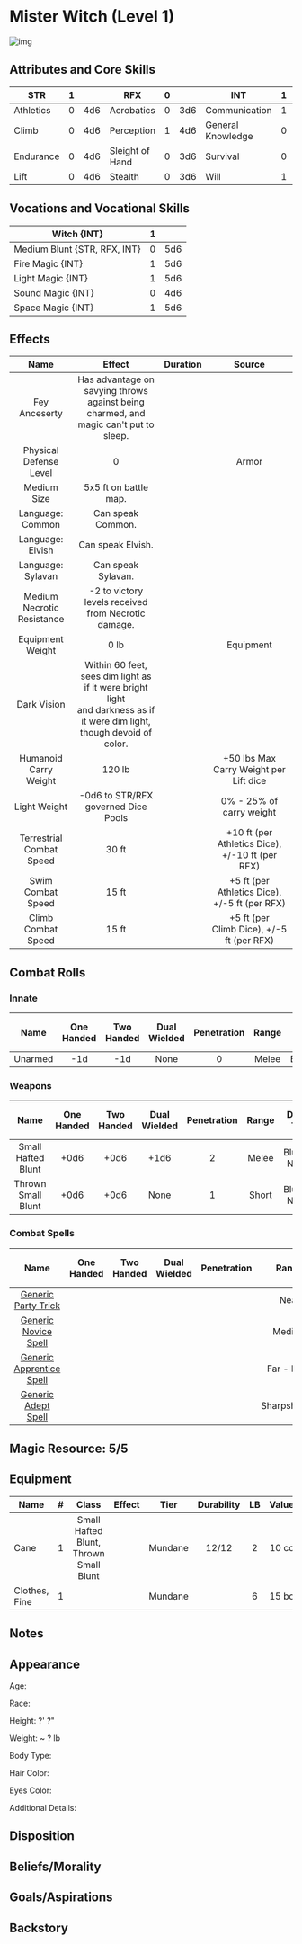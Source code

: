 # Mister Witch (Level 1)

![img]()

## Attributes and Core Skills

| STR       | 1 |    | RFX             | 0 |    | INT               | 1 |    |
| --------- | :-: | :-: | --------------- | :-: | :-: | ----------------- | :-: | :-: |
| Athletics | 0 | 4d6 | Acrobatics      | 0 | 3d6 | Communication     | 1 | 5d6 |
| Climb     | 0 | 4d6 | Perception      | 1 | 4d6 | General Knowledge | 0 | 3d6 |
| Endurance | 0 | 4d6 | Sleight of Hand | 0 | 3d6 | Survival          | 0 | 3d6 |
| Lift      | 0 | 4d6 | Stealth         | 0 | 3d6 | Will              | 1 | 5d6 |

## Vocations and Vocational Skills

| Witch {INT}                  | 1 |    |
| ---------------------------- | :-: | :-: |
| Medium Blunt {STR, RFX, INT} | 0 | 5d6 |
| Fire Magic {INT}             | 1 | 5d6 |
| Light Magic {INT}            | 1 | 5d6 |
| Sound Magic {INT}            | 0 | 4d6 |
| Space Magic {INT}            | 1 | 5d6 |

## Effects

|            Name            |                                                            Effect                                                            | Duration |                                                       Source                                                       |
| :------------------------: | :--------------------------------------------------------------------------------------------------------------------------: | :------: | :-----------------------------------------------------------------------------------------------------------------: |
|       Fey Anceserty       |                     Has advantage on savying throws against being charmed, and magic can't put to sleep.                     |          |                                                                                                                    |
|   Physical Defense Level   |                                                              0                                                              |          |                                                        Armor                                                        |
|        Medium Size        |                                                    5x5 ft on battle map.                                                    |          |                                                                                                                    |
|      Language: Common      |                                                      Can speak Common.                                                      |          |                                                                                                                    |
|      Language: Elvish      |                                                      Can speak Elvish.                                                      |          |                                                                                                                    |
|     Language: Sylavan     |                                                      Can speak Sylavan.                                                      |          |                                                                                                                    |
| Medium Necrotic Resistance |                                     -2 to victory levels received from Necrotic damage.                                     |          |                                                                                                                    |
|      Equipment Weight      |                                                            0 lb                                                            |          |                                                      Equipment                                                      |
|        Dark Vision        | Within 60 feet, sees dim light as if it were bright light<br />and darkness as if it were dim light, though devoid of color. |          |                                                                                                                    |
|   Humanoid Carry Weight   |                                                            120 lb                                                            |          | +50 lbs Max Carry Weight per Lift dice |
|        Light Weight        |                                               -0d6 to STR/RFX governed Dice Pools                                               |          |                                              0% - 25% of carry weight                                              |
|  Terrestrial Combat Speed  |                                                            30 ft                                                            |          |                              +10 ft (per Athletics Dice), +/-10 ft (per RFX)                              |
|    Swim Combat Speed    |                                                            15 ft                                                            |          |                              +5 ft (per Athletics Dice), +/-5 ft (per RFX)                              |
|    Climb Combat Speed    |                                                            15 ft                                                            |          |                                +5 ft (per Climb Dice), +/-5 ft (per RFX)                                |

## Combat Rolls

### Innate

|  Name  | One<br />Handed | Two<br />Handed | Dual<br />Wielded | Penetration | Range | Damage<br />Types | Engageable<br />Opponents | Area Of<br />Effect | Resource<br />Class |
| :-----: | :-------------: | :-------------: | :---------------: | :---------: | :---: | :---------------: | :-----------------------: | :-----------------: | :-----------------: |
| Unarmed |       -1d       |       -1d       |       None       |      0      | Melee |     Bludgeon     |           Rapid           |        None        |        None        |

### Weapons

|        Name        | One<br />Handed | Two<br />Handed | Dual<br />Wielded | Penetration | Range | Damage<br />Types | Engageable<br />Opponents | Area Of<br />Effect | Resource<br />Class |
| :----------------: | :-------------: | :-------------: | :---------------: | :---------: | :---: | :----------------: | :-----------------------: | :-----------------: | :-----------------: |
| Small Hafted Blunt |      +0d6      |      +0d6      |       +1d6       |      2      | Melee | Bludgeon, Necrotic |           Rapid           |        None        |        None        |
| Thrown Small Blunt |      +0d6      |      +0d6      |       None       |      1      | Short | Bludgeon, Necrotic |           Quick           |        None        |        None        |

### Combat Spells

|                                                    Name                                                    | One<br />Handed | Two<br />Handed | Dual<br />Wielded | Penetration |    Range    | Damage<br />Types | Engageable<br />Opponents | Area Of<br />Effect | Resource<br />Class |
| :--------------------------------------------------------------------------------------------------------: | :-------------: | :-------------: | :---------------: | :---------: | :----------: | :---------------: | :-----------------------: | :-----------------: | :------------------: |
|     [Generic Party Trick](./../../../../../CoreRules/MagicRules/Spells/PartyTricks/GenericPartyTrick.md)     |                |                |                  |            |     Near     |                  |                          |                    |   0 Magic Resource   |
|       [Generic Novice Spell](./../../../../../CoreRules/MagicRules/Spells/Novice/GenericNoviceSpell.md)       |                |                |                  |            |    Medium    |                  |                          |                    |  0 Magic Resource  |
| [Generic Apprentice Spell](./../../../../../CoreRules/MagicRules/Spells/Apprentice/GenericApprenticeSpell.md) |                |                |                  |            |  Far - Long  |                  |                          |                    | 1 - 2 Magic Resource |
|        [Generic Adept Spell](./../../../../../CoreRules/MagicRules/Spells/Adept/GenericAdeptSpell.md)        |                |                |                  |            | Sharpshooter |                  |                          |                    | 3 - 4 Magic Resource |

## Magic Resource: 5/5

## Equipment

| Name          | # |                 Class                 | Effect |  Tier  | Durability | LB | Value |
| ------------- | :-: | :------------------------------------: | ------ | :-----: | :--------: | :-: | :---: |
| Cane          | 1 | Small Hafted Blunt, Thrown Small Blunt |        | Mundane |   12/12   | 2 | 10 cc |
| Clothes, Fine | 1 |                                        |        | Mundane |            | 6 | 15 bc |

## Notes

## Appearance

Age:

Race:

Height: ?' ?"

Weight: ~ ? lb

Body Type:

Hair Color:

Eyes Color:

Additional Details:

## Disposition

## Beliefs/Morality

## Goals/Aspirations

## Backstory

